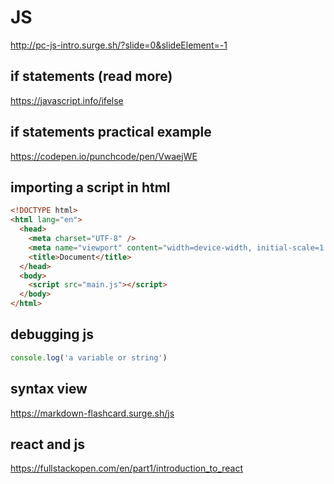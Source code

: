 # JS

http://pc-js-intro.surge.sh/?slide=0&slideElement=-1

## if statements (read more)

https://javascript.info/ifelse

## if statements practical example

https://codepen.io/punchcode/pen/VwaejWE

## importing a script in html

```html
<!DOCTYPE html>
<html lang="en">
  <head>
    <meta charset="UTF-8" />
    <meta name="viewport" content="width=device-width, initial-scale=1.0" />
    <title>Document</title>
  </head>
  <body>
    <script src="main.js"></script>
  </body>
</html>
```

## debugging js

```js
console.log('a variable or string')
```

## syntax view

https://markdown-flashcard.surge.sh/js

## react and js

https://fullstackopen.com/en/part1/introduction_to_react
